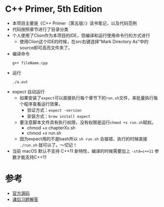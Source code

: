 # C++ Primer, 5th Edition

* 本项目主要是《C++ Primer（第五版）》读书笔记，以及代码范例
* 代码按照章节进行了目录分类
* 个人使用了Clion作为本项目的IDE，但编译和运行使用命令行的方式进行
    - 使用Clion这个IDE的时候，在src右键选择"Mark Directory As"中的source即可高亮文件夹了。
* 编译命令  
    ```
    g++ fileName.cpp
    ```
* 运行    
    ```
    ./a.out
    ```
* expect 自动运行
    - 如果安装了`expect`可以直接执行每个章节下的`run.sh`文件，来批量执行每个程序查看运行效果，
        * 验证方式：`expect -version`
        * 安装方式：`brew install expect`
    - 要注意脚本文件具有执行权限，没有权限是运行`chmod +x run.sh`赋权。
        * chmod +x chapterXx.sh
        * chmod +x run.sh
    - 因为expect用的不是bash所以 `sh run.sh` 会报错，执行的时候直接 `./run.sh` 就可以了。～切记！
* 当前 macOS 默认不支持 C++11 新特性，编译的时候需要加上 `-std=c++11` 参数才能支持C++11

# 参考

* [官方源码](http://www.informit.com/store/c-plus-plus-primer-9780321714114)
* [课后习题解答](https://github.com/Mooophy/Cpp-Primer)